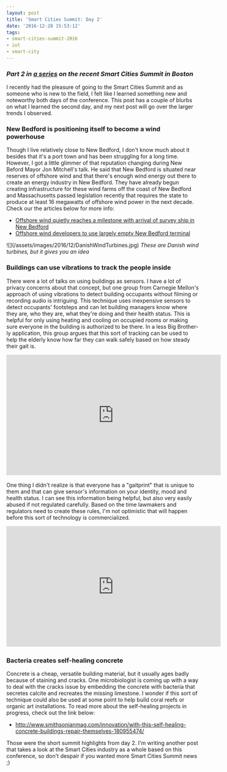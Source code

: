```yaml
---
layout: post
title: 'Smart Cities Summit: Day 2'
date: '2016-12-28 15:53:12'
tags:
- smart-cities-summit-2016
- iot
- smart-city
---
```


### <i markdown="1">Part 2 in [a series](https://blog.katiebroida.com/tag/smart-cities-summit-2016/) on the recent Smart Cities Summit in Boston</i>

I recently had the pleasure of going to the Smart Cities Summit and as someone who is new to the field, I felt like I learned something new and noteworthy both days of the conference. This post has a couple of blurbs on what I learned the second day, and my next post will go over the larger trends I observed. 
 
### New Bedford is positioning itself to become a wind powerhouse

Though I live relatively close to New Bedford, I don't know much about it besides that it's a port town and has been struggling for a long time. However, I got a little glimmer of that reputation changing during New Beford Mayor Jon Mitchell's talk. He said that New Bedford is situated near reserves of offshore wind and that there's enough wind energy out there to create an energy industry in New Bedford. They have already begun creating infrastructure for these wind farms off the coast of New Bedford and Massachusetts passed legislation recently that requires the state to produce at least 16 megawatts of offshore wind power in the next decade. Check our the articles below for more info:
   
- [Offshore wind quietly reaches a milestone with arrival of survey ship in New Bedford](http://www.southcoasttoday.com/news/20160815/offshore-wind-quietly-reaches-milestone-with-arrival-of-survey-ship-in-new-bedford)
- [Offshore wind developers to use largely empty New Bedford terminal](https://www.bostonglobe.com/business/2016/09/06/offshore-wind-developers-sign-agreement-use-state-largely-empty-new-bedford-port/1YtGrrOe3EGOZYGMFemwpJ/story.html)

<div class="img-center" markdown="1">
![](/assets/images/2016/12/DanishWindTurbines.jpg)
<i>These are Danish wind turbines, but it gives you an idea</i>
</div>

### Buildings can use vibrations to track the people inside

There were a lot of talks on using buildings as sensors. I have a lot of privacy concerns about that concept, but one group from Carnegie Mellon's approach of using vibrations to detect building occupants without filming or recording audio is intriguing. This technique uses inexpensive sensors to detect occupants' footsteps and can let building managers know where they are, who they are, what they're doing and their health status. This is helpful for only using heating and cooling on occupied rooms or making sure everyone in the building is authorized to be there. In a less Big Brother-ly application, this group argues that this sort of tracking can be used to help the elderly know how far they can walk safely based on how steady their gait is.

<iframe width="560" height="315" src="https://www.youtube.com/embed/Sjf9nvWcyBI" frameborder="0" allowfullscreen></iframe>

One thing I didn't realize is that everyone has a "gaitprint" that is unique to them and that can give sensor's information on your identity, mood and health status. I can see this information being helpful, but also very easily abused if not regulated carefully. Based on the time lawmakers and regulators need to create these rules, I'm not optimistic that will happen before this sort of technology is commercialized. 

<iframe width="560" height="315" src="https://www.youtube.com/embed/EqbrYDtBnzo" frameborder="0" allowfullscreen></iframe>


### Bacteria creates self-healing concrete

Concrete is a cheap, versatile building material, but it usually ages badly because of staining and cracks. One microbiologist is coming up with a way to deal with the cracks issue by embedding the concrete with bacteria that secretes calcite and recreates the missing limestone. I wonder if this sort of technique could also be used at some point to help build coral reefs or organic art installations. To read more about the self-healing projects in progress, check out the link below:

- http://www.smithsonianmag.com/innovation/with-this-self-healing-concrete-buildings-repair-themselves-180955474/

Those were the short summit highlights from day 2. I'm writing another post that takes a look at the Smart Cities industry as a whole based on this conference, so don't despair if you wanted more Smart Cities Summit news ;)
